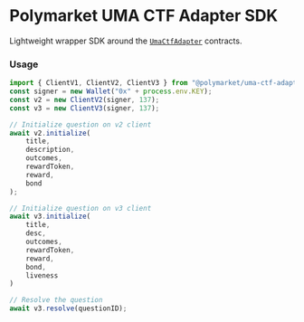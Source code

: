 # Polymarket UMA CTF Adapter SDK

Lightweight wrapper SDK around the [`UmaCtfAdapter`](https://github.com/Polymarket/uma-ctf-adapter) contracts.

### Usage

```ts
import { ClientV1, ClientV2, ClientV3 } from "@polymarket/uma-ctf-adapter-sdk";
const signer = new Wallet("0x" + process.env.KEY);
const v2 = new ClientV2(signer, 137);
const v3 = new ClientV3(signer, 137);

// Initialize question on v2 client
await v2.initialize(
    title, 
    description,
    outcomes, 
    rewardToken, 
    reward, 
    bond
);

// Initialize question on v3 client
await v3.initialize(
    title,
    desc,
    outcomes,
    rewardToken,
    reward,
    bond,
    liveness
)

// Resolve the question
await v3.resolve(questionID);
```
